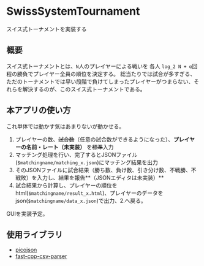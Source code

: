 # SwissSystemTournament
スイス式トーナメントを実装する

## 概要
スイス式トーナメントとは、`N`人のプレイヤーによる戦いを 各人 `log_2 N + α`回程の勝負でプレイヤー全員の順位を決定する。
総当たりでは試合が多すぎる、ただのトーナメントでは早い段階で負けてしまったプレイヤーがつまらない、それらを解決するのが、このスイス式トーナメントである。

## 本アプリの使い方
これ単体では動かす気はあまりないが動かせる。

1. プレイヤーの数、~~試合数~~（任意の試合数ができるようになった）、**プレイヤーの名前・レート（未実装）** を~~標準~~入力  
2. マッチング処理を行い、完了するとJSONファイル(`$matchingname/matching_x.json`)にマッチング結果を出力
3. そのJSONファイルに試合結果（勝ち数、負け数、引き分け数、不戦勝、不戦敗）を入力し、結果を報告**（JSONエディタは未実装）**
4. 試合結果から計算し、プレイヤーの順位をhtml(`$matchingname/result_x.html`)、プレイヤーのデータをjson(`$matchingname/data_x.json`)で出力、2.へ戻る。

GUIを実装予定。

## 使用ライブラリ
+ [picojson](https://github.com/kazuho/picojson)
+ [fast-cpp-csv-parser](https://github.com/ben-strasser/fast-cpp-csv-parser)
